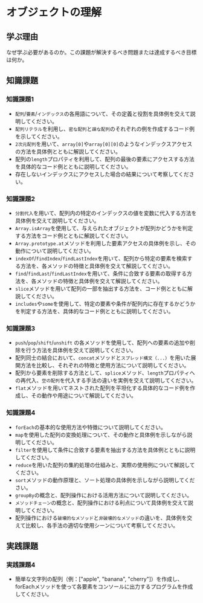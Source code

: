 # オブジェクトの理解

## 学ぶ理由

なぜ学ぶ必要があるのか。この課題が解決するべき問題または達成するべき目標は何か。

## 知識課題

### 知識課題1

- `配列`/`要素`/`インデックス`の各用語について、その定義と役割を具体例を交えて説明してください。
- `配列リテラル`を利用し、`密な配列`と`疎な配列`のそれぞれの例を作成するコード例を示してください。
- `2次元配列`を用いて、`array[0]`や`array[0][0]`のようなインデックスアクセスの方法を具体例とともに解説してください。
- 配列の`length`プロパティを利用して、配列の最後の要素にアクセスする方法を具体的なコード例とともに説明してください。
- 存在しないインデックスにアクセスした場合の結果について考察してください。

### 知識課題2

- `分割代入`を用いて、配列内の特定のインデックスの値を変数に代入する方法を具体例を交えて説明してください。
- `Array.isArray`を使用して、与えられたオブジェクトが配列かどうかを判定する方法をコード例とともに解説してください。
- `Array.prototype.at`メソッドを利用した要素アクセスの具体例を示し、その動作について説明してください。
- `indexOf`/`findIndex`/`findLastIndex`を用いて、配列から特定の要素を検索する方法を、各メソッドの特徴と具体例を交えて解説してください。
- `find`/`findLast`/`findLastIndex`を用いて、条件に合致する要素の取得する方法を、各メソッドの特徴と具体例を交えて解説してください。
- `slice`メソッドを用いて配列の一部を抽出する方法を、コード例とともに解説してください。
- `includes`や`some`を使用して、特定の要素や条件が配列内に存在するかどうかを判定する方法を、具体的なコード例とともに説明してください。

### 知識課題3

- `push`/`pop`/`shift`/`unshift` の各メソッドを使用して、配列への要素の追加や削除を行う方法を具体例を交えて説明してください。
- 配列同士の結合において、`concat`メソッドと`スプレッド構文（...）`を用いた展開方法を比較し、それぞれの特徴と使用方法について説明してください。
- 配列から要素を削除する方法として、`splice`メソッド、`length`プロパティへの再代入、`空の配列`を代入する手法の違いを実例を交えて説明してください。
- `flat`メソッドを用いてネストされた配列を平坦化する具体的なコード例を作成し、その動作や用途について解説してください。

### 知識課題4

- `forEach`の基本的な使用方法や特徴について説明してください。
- `map`を使用した配列の変換処理について、その動作と具体例を示しながら説明してください。
- `filter`を使用して条件に合致する要素を抽出する方法を具体例とともに説明してください。
- `reduce`を用いた配列の集約処理の仕組みと、実際の使用例について解説してください。
- `sort`メソッドの動作原理と、ソート処理の具体例を示しながら説明してください。
- `groupBy`の概念と、配列操作における活用方法について説明してください。
- `メソッドチェーン`の概念と、配列操作における利点について具体例を交えて説明してください。
- 配列操作における`破壊的なメソッド`と`非破壊的なメソッド`の違いを、具体例を交えて比較し、各手法の適切な使用シーンについて考察してください。

## 実践課題

### 実践課題4

- 簡単な文字列の配列（例：["apple", "banana", "cherry"]）を作成し、forEachメソッドを使って各要素をコンソールに出力するプログラムを作成してください。
